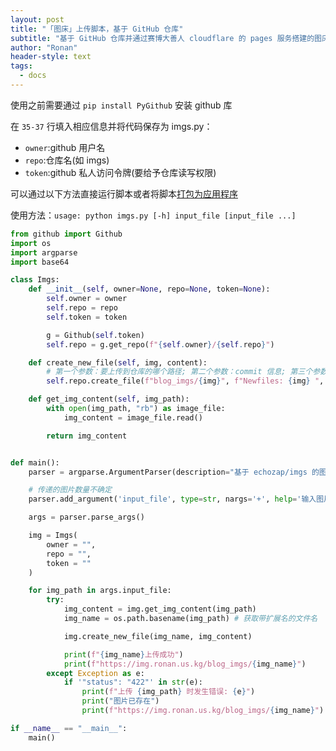 ```yaml
---
layout: post
title: "「图床」上传脚本，基于 GitHub 仓库"
subtitle: "基于 GitHub 仓库并通过赛博大善人 cloudflare 的 pages 服务搭建的图床"
author: "Ronan"
header-style: text
tags:
  - docs
---
```


使用之前需要通过 `pip install PyGithub` 安装 github 库

在 `35-37` 行填入相应信息并将代码保存为 imgs.py：
- `owner`:github 用户名
- `repo`:仓库名(如 imgs)
- `token`:github 私人访问令牌(要给予仓库读写权限)

可以通过以下方法直接运行脚本或者将脚本[打包为应用程序](https://blog.ronan.us.kg/2024/09/02/python-%E6%89%93%E5%8C%85%E7%A8%8B%E5%BA%8F/)

使用方法：`usage: python imgs.py [-h] input_file [input_file ...]`

```python
from github import Github
import os
import argparse
import base64

class Imgs:
    def __init__(self, owner=None, repo=None, token=None):
        self.owner = owner
        self.repo = repo
        self.token = token

        g = Github(self.token)
        self.repo = g.get_repo(f"{self.owner}/{self.repo}")

    def create_new_file(self, img, content):
        # 第一个参数：要上传到仓库的哪个路径; 第二个参数：commit 信息; 第三个参数：上传文档正文; 第四个参数：上传的分支
        self.repo.create_file(f"blog_imgs/{img}", f"Newfiles: {img} ", content, branch="main")

    def get_img_content(self, img_path):
        with open(img_path, "rb") as image_file:
            img_content = image_file.read()

        return img_content


def main():
    parser = argparse.ArgumentParser(description="基于 echozap/imgs 的图床上传")

    # 传递的图片数量不确定
    parser.add_argument('input_file', type=str, nargs='+', help='输入图片的路径')

    args = parser.parse_args()

    img = Imgs(
        owner = "",
        repo = "",
        token = ""
    )

    for img_path in args.input_file:
        try:
            img_content = img.get_img_content(img_path)
            img_name = os.path.basename(img_path) # 获取带扩展名的文件名

            img.create_new_file(img_name, img_content)

            print(f"{img_name}上传成功")
            print(f"https://img.ronan.us.kg/blog_imgs/{img_name}")
        except Exception as e:
            if '"status": "422"' in str(e):
                print(f"上传 {img_path} 时发生错误: {e}")
                print("图片已存在")
                print(f"https://img.ronan.us.kg/blog_imgs/{img_name}")

if __name__ == "__main__":
    main()
```

